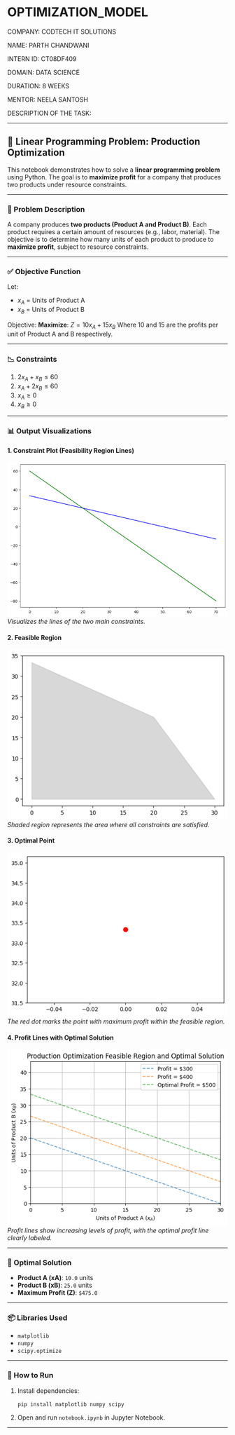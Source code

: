 # OPTIMIZATION_MODEL

COMPANY: CODTECH IT SOLUTIONS

NAME: PARTH CHANDWANI

INTERN ID: CT08DF409

DOMAIN: DATA SCIENCE

DURATION: 8 WEEKS

MENTOR: NEELA SANTOSH

DESCRIPTION OF THE TASK:

---

## 🧠 Linear Programming Problem: Production Optimization

This notebook demonstrates how to solve a **linear programming problem** using Python. The goal is to **maximize profit** for a company that produces two products under resource constraints.

---

### 📌 Problem Description

A company produces **two products (Product A and Product B)**. Each product requires a certain amount of resources (e.g., labor, material). The objective is to determine how many units of each product to produce to **maximize profit**, subject to resource constraints.

---

### ✅ Objective Function

Let:

* $x_A$ = Units of Product A
* $x_B$ = Units of Product B

Objective:
**Maximize**: $Z = 10x_A + 15x_B$
Where 10 and 15 are the profits per unit of Product A and B respectively.

---

### 📉 Constraints

1. $2x_A + x_B \leq 60$
2. $x_A + 2x_B \leq 60$
3. $x_A \geq 0$
4. $x_B \geq 0$

---

### 📊 Output Visualizations

#### 1. Constraint Plot (Feasibility Region Lines)

![Constraint Lines](output_1.png)
*Visualizes the lines of the two main constraints.*

#### 2. Feasible Region

![Feasible Region](output_2.png)
*Shaded region represents the area where all constraints are satisfied.*

#### 3. Optimal Point

![Optimal Point](output_3.png)
*The red dot marks the point with maximum profit within the feasible region.*

#### 4. Profit Lines with Optimal Solution

![Profit Lines](output_4.png)
*Profit lines show increasing levels of profit, with the optimal profit line clearly labeled.*

---

### 🧮 Optimal Solution

* **Product A (xA)**: `10.0` units
* **Product B (xB)**: `25.0` units
* **Maximum Profit (Z)**: `$475.0`

---

### 📦 Libraries Used

* `matplotlib`
* `numpy`
* `scipy.optimize`

---

### 🧾 How to Run

1. Install dependencies:

   ```
   pip install matplotlib numpy scipy
   ```
2. Open and run `notebook.ipynb` in Jupyter Notebook.

---

